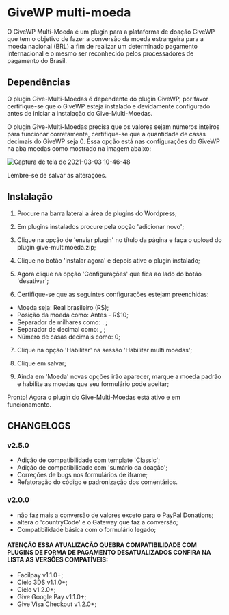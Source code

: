 # GiveWP multi-moeda

O GiveWP Multi-Moeda é um plugin para a plataforma de doação GiveWP que tem o objetivo de fazer a conversão da moeda estrangeira para a moeda nacional (BRL) a fim de realizar um determinado pagamento internacional e o mesmo ser reconhecido pelos processadores de pagamento do Brasil.

## Dependências

O plugin Give-Multi-Moedas é dependente do plugin GiveWP, por favor certifique-se que o GiveWP esteja instalado e devidamente configurado antes de iniciar a instalação do Give-Multi-Moedas.

O plugin Give-Multi-Moedas precisa que os valores sejam números inteiros para funcionar corretamente, certifique-se que a quantidade de casas decimais do GiveWP seja 0. Essa opção está nas configurações do GiveWP na aba moedas como mostrado na imagem abaixo:

![Captura de tela de 2021-03-03 10-46-48](https://user-images.githubusercontent.com/74307223/109816811-ec8dc600-7c0f-11eb-9f68-c025bea125b6.png)

Lembre-se de salvar as alterações.

## Instalação

1) Procure na barra lateral a área de plugins do Wordpress;

2) Em plugins instalados procure pela opção 'adicionar novo';

3) Clique na opção de 'enviar plugin' no título da página e faça o upload do plugin give-multimoeda.zip;

4) Clique no botão 'instalar agora' e depois ative o plugin instalado;

5) Agora clique na opção 'Configurações' que fica ao lado do botão 'desativar';

6) Certifique-se que as seguintes configurações estejam preenchidas: 
- Moeda seja: Real brasileiro (R$);
- Posição da moeda como: Antes - R$10;
- Separador de milhares como: . ;
- Separador de decimal como: , ;
- Número de casas decimais como: 0;

7) Clique na opção 'Habilitar' na sessão 'Habilitar multi moedas';

8) Clique em salvar;

9) Ainda em 'Moeda' novas opções irão aparecer, marque a moeda padrão e habilite as moedas que seu formulário pode aceitar;

Pronto! Agora o plugin do Give-Multi-Moedas está ativo e em funcionamento.

## CHANGELOGS

### v2.5.0

- Adição de compatibilidade com template 'Classic';
- Adição de compatibilidade com 'sumário da doação';
- Correções de bugs nos formulários de iframe;
- Refatoração do código e padronização dos comentários.

### v2.0.0
- não faz mais a conversão de valores exceto para o PayPal Donations;
- altera o 'countryCode' e o Gateway que faz a conversão;
- Compatibilidade básica com o formulário legado;

#### ATENÇÃO ESSA ATUALIZAÇÃO QUEBRA COMPATIBILIDADE COM PLUGINS DE FORMA DE PAGAMENTO DESATUALIZADOS CONFIRA NA LISTA AS VERSÕES COMPATÍVEIS:

* Facilpay v1.1.0+;
* Cielo 3DS v1.1.0+;
* Cielo v1.2.0+;
* Give Google Pay v1.1.0+;
* Give Visa Checkout v1.2.0+;


